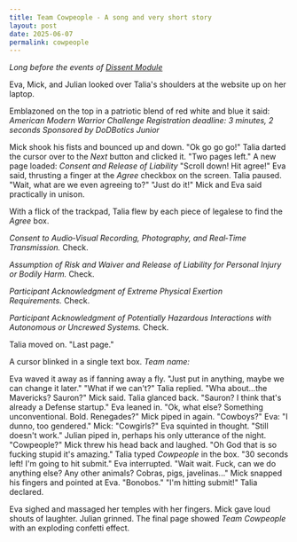 ```yaml
---
title: Team Cowpeople - A song and very short story
layout: post
date: 2025-06-07
permalink: cowpeople
---
```


*Long before the events of [Dissent Module](/story)*

Eva, Mick, and Julian looked over Talia's shoulders at the website up on her laptop. 

Emblazoned on the top in a patriotic blend of red white and blue it said: 
*American Modern Warrior Challenge*
*Registration deadline: 3 minutes, 2 seconds*
*Sponsored by DoDBotics Junior*

Mick shook his fists and bounced up and down. "Ok go go go!" 
Talia darted the cursor over to the *Next* button and clicked it. "Two pages left."
A new page loaded: *Consent and Release of Liability*
"Scroll down! Hit agree!" Eva said, thrusting a finger at the *Agree* checkbox on the screen. 
Talia paused. "Wait, what are we even agreeing to?"
"Just do it!" Mick and Eva said practically in unison. 

With a flick of the trackpad, Talia flew by each piece of legalese to find the *Agree* box. 

_Consent to Audio‑Visual Recording, Photography, and Real‑Time Transmission._ Check.

_Assumption of Risk and Waiver and Release of Liability for Personal Injury or Bodily Harm._ Check. 

_Participant Acknowledgment of Extreme Physical Exertion Requirements._ Check.

_Participant Acknowledgment of Potentially Hazardous Interactions with Autonomous or Uncrewed Systems._ Check.

Talia moved on. "Last page."

A cursor blinked in a single text box. 
*Team name:*

Eva waved it away as if fanning away a fly. "Just put in anything, maybe we can change it later." 
"What if we can't?" Talia replied. 
"Wha about...the Mavericks? Sauron?" Mick said. 
Talia glanced back. "Sauron? I think that's already a Defense startup." 
Eva leaned in. "Ok, what else? Something unconventional. Bold. Renegades?" 
Mick piped in again. "Cowboys?"
Eva: "I dunno, too gendered."
Mick: "Cowgirls?"
Eva squinted in thought. "Still doesn't work."
Julian piped in, perhaps his only utterance of the night. "Cowpeople?"
Mick threw his head back and laughed. "Oh God that is so fucking stupid it's amazing."
Talia typed *Cowpeople* in the box. "30 seconds left! I'm going to hit submit."
Eva interrupted. "Wait wait. Fuck, can we do anything else? Any other animals? Cobras, pigs, javelinas..."
Mick snapped his fingers and pointed at Eva. "Bonobos."
"I'm hitting submit!" Talia declared. 

Eva sighed and massaged her temples with her fingers. 
Mick gave loud shouts of laughter. Julian grinned.
The final page showed *Team Cowpeople* with an exploding confetti effect. 
